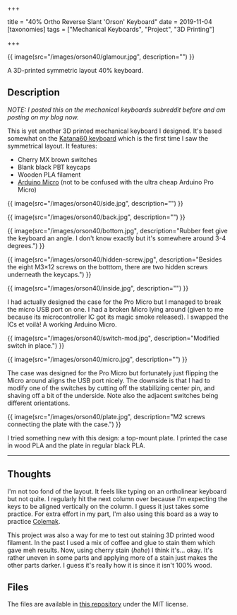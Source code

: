 +++

title = "40% Ortho Reverse Slant 'Orson' Keyboard"
date = 2019-11-04
[taxonomies]
tags = ["Mechanical Keyboards", "Project", "3D Printing"]

+++

{{ image(src="/images/orson40/glamour.jpg", description="") }}

A 3D-printed symmetric layout 40% keyboard.

<!-- more -->

## Description

*NOTE: I posted this on the mechanical keyboards subreddit before and am posting on my blog now.*

This is yet another 3D printed mechanical keyboard I designed. It's based somewhat on the [Katana60 keyboard](http://xahlee.info/kbd/katana60_keyboard.html) which is the first time I saw the symmetrical layout. It features:

- Cherry MX brown switches
- Blank black PBT keycaps
- Wooden PLA filament
- [Arduino Micro](https://store.arduino.cc/usa/arduino-micro) (not to be confused with the ultra cheap Arduino Pro Micro)

{{ image(src="/images/orson40/side.jpg", description="") }}

{{ image(src="/images/orson40/back.jpg", description="") }}

{{ image(src="/images/orson40/bottom.jpg", description="Rubber feet give the keyboard an angle. I don't know exactly but it's somewhere around 3-4 degrees.") }}

{{ image(src="/images/orson40/hidden-screw.jpg", description="Besides the eight M3×12 screws on the botttom, there are two hidden screws underneath the keycaps.") }}

{{ image(src="/images/orson40/inside.jpg", description="") }}

I had actually designed the case for the Pro Micro but I managed to break the micro USB port on one. I had a broken Micro lying around (given to me because its microcontroller IC got its magic smoke released). I swapped the ICs et voilà! A working Arduino Micro.

{{ image(src="/images/orson40/switch-mod.jpg", description="Modified switch in place.") }}

{{ image(src="/images/orson40/micro.jpg", description="") }}

The case was designed for the Pro Micro but fortunately just flipping the Micro around aligns the USB port nicely. The downside is that I had to modify one of the switches by cutting off the stabilizing center pin, and shaving off a bit of the underside. Note also the adjacent switches being different orientations.

{{ image(src="/images/orson40/plate.jpg", description="M2 screws connecting the plate with the case.") }}

I tried something new with this design: a top-mount plate. I printed the case in wood PLA and the plate in regular black PLA.

---

## Thoughts

I'm not too fond of the layout. It feels like typing on an ortholinear keyboard but not quite. I regularly hit the next column over because I'm expecting the keys to be aligned vertically on the column. I guess it just takes some practice. For extra effort in my part, I'm also using this board as a way to practice [Colemak](https://colemak.com/).

This project was also a way for me to test out staining 3D printed wood filament. In the past I used a mix of coffee and glue to stain them which gave meh results. Now, using cherry stain (*hehe*) I think it's... okay. It's rather uneven in some parts and applying more of a stain just makes the other parts darker. I guess it's really how it is since it isn't 100% wood.

## Files

The files are available in [this repository](https://github.com/ramonimbao/orson40) under the MIT license.
